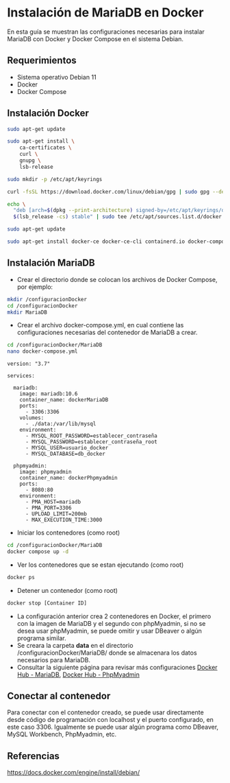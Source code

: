 # Instalación de MariaDB en Docker

En esta guía se muestran las configuraciones necesarias para instalar MariaDB con Docker y Docker Compose en el sistema Debian.

## Requerimientos
- Sistema operativo Debian 11
- Docker
- Docker Compose

## Instalación Docker

```bash
sudo apt-get update

sudo apt-get install \
    ca-certificates \
    curl \
    gnupg \
    lsb-release
```

```bash
sudo mkdir -p /etc/apt/keyrings

curl -fsSL https://download.docker.com/linux/debian/gpg | sudo gpg --dearmor -o /etc/apt/keyrings/docker.gpg
```

```bash
echo \
  "deb [arch=$(dpkg --print-architecture) signed-by=/etc/apt/keyrings/docker.gpg] https://download.docker.com/linux/debian \
  $(lsb_release -cs) stable" | sudo tee /etc/apt/sources.list.d/docker.list > /dev/null
```

```bash
sudo apt-get update
```

```bash
sudo apt-get install docker-ce docker-ce-cli containerd.io docker-compose-plugin
```

## Instalación MariaDB

- Crear el directorio donde se colocan los archivos de Docker Compose, por ejemplo:

```bash
mkdir /configuracionDocker
cd /configuracionDocker
mkdir MariaDB
```

- Crear el archivo docker-compose.yml, en cual contiene las configuraciones necesarias del contenedor de MariaDB a crear.

```bash
cd /configuracionDocker/MariaDB
nano docker-compose.yml
```

```nano
version: "3.7"

services:

  mariadb:
    image: mariadb:10.6
    container_name: dockerMariaDB
    ports:
      - 3306:3306
    volumes:
      - ./data:/var/lib/mysql
    environment:
      - MYSQL_ROOT_PASSWORD=establecer_contraseña
      - MYSQL_PASSWORD=establecer_contraseña_root
      - MYSQL_USER=usuario_docker
      - MYSQL_DATABASE=db_docker

  phpmyadmin:
    image: phpmyadmin
    container_name: dockerPhpmyadmin
    ports:
      - 8080:80
    environment:
      - PMA_HOST=mariadb
      - PMA_PORT=3306
      - UPLOAD_LIMIT=200mb
      - MAX_EXECUTION_TIME:3000
```

- Iniciar los contenedores (como root)
```bash
cd /configuracionDocker/MariaDB
docker compose up -d
```

- Ver los contenedores que se estan ejecutando (como root)
```bash
docker ps
```
- Detener un contenedor (como root)
```bash
docker stop [Container ID]
```

- La configuración anterior crea 2 contenedores en Docker, el primero con la imagen de MariaDB y el segundo con phpMyadmin, si no se desea usar phpMyadmin, se puede omitir y usar DBeaver o algún programa similar.
- Se creara la carpeta **data** en el directorio /configuracionDocker/MariaDB/ donde se almacenara los datos necesarios para MariaDB.
- Consultar la siguiente página para revisar más configuraciones [Docker Hub - MariaDB](https://hub.docker.com/_/mariadb), [Docker Hub - PhpMyadmin](https://hub.docker.com/_/phpmyadmin)


## Conectar al contenedor
Para conectar con el contenedor creado, se puede usar directamente desde código de programación con localhost y el puerto configurado, en este caso 3306.
Igualmente se puede usar algún programa como DBeaver, MySQL Workbench, PhpMyadmin, etc.

## Referencias
https://docs.docker.com/engine/install/debian/

